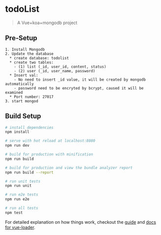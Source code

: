 # todoList

> A Vue+koa+mongodb project

## Pre-Setup
```
1. Install Mongodb
2. Update the database
  * create database: todolist
  * create two tables: 
    - (1) list (_id, user_id, content, status)
    - (2) user (_id, user_name, password)
  * Insert val:
    - No need to insert _id value, it will be created by mongodb automatically
    - password need to be encryted by bcrypt, caused it will be examined
  * Port number: 27017
3. start mongod
```

## Build Setup

``` bash
# install dependencies
npm install

# serve with hot reload at localhost:8080
npm run dev

# build for production with minification
npm run build

# build for production and view the bundle analyzer report
npm run build --report

# run unit tests
npm run unit

# run e2e tests
npm run e2e

# run all tests
npm test
```

For detailed explanation on how things work, checkout the [guide](http://vuejs-templates.github.io/webpack/) and [docs for vue-loader](http://vuejs.github.io/vue-loader).
